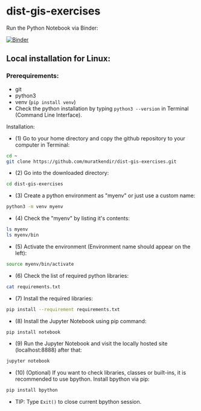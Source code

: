 # dist-gis-exercises

Run the Python Notebook via Binder:

[![Binder](https://mybinder.org/badge_logo.svg)](https://mybinder.org/v2/gh/muratkendir/dist-gis-exercises/main)

## Local installation for Linux:

### Prerequirements: 

- git
- python3
- venv (```pip install venv```)
- Check the python installation by typing ```python3 --version``` in Terminal (Command Line Interface). 

Installation:

- (1) Go to your home directory and copy the github repository to your computer in Terminal:
```bash
cd ~
git clone https://github.com/muratkendir/dist-gis-exercises.git
```
- (2) Go into the downloaded directory:
```bash
cd dist-gis-exercises
```
- (3) Create a python environment as "myenv" or just use a custom name:
```bash
python3 -m venv myenv
```
- (4) Check the "myenv" by listing it's contents:
```bash
ls myenv
ls myenv/bin
```
- (5) Activate the environment (Environment name should appear on the left):
```bash
source myenv/bin/activate
```
- (6) Check the list of required python libraries:
```bash
cat requirements.txt
```
- (7) Install the required libraries:
```bash
pip install --requirement requirements.txt
```
- (8) Install the Jupyter Notebook using pip command:
```bash
pip install notebook
```
- (9) Run the Jupyter Notebook and visit the locally hosted site (localhost:8888) after that:
```bash
jupyter notebook
```
- (10) (Optional) If you want to check libraries, classes or built-ins, it is recommended to use bpython. Install bpython via pip:
```bash
pip install bpython
```
  - TIP: Type ```Exit()``` to close current bpython session.